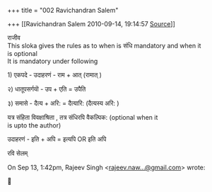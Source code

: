 +++
title = "002 Ravichandran Salem"

+++
[[Ravichandran Salem	2010-09-14, 19:14:57 [Source](https://groups.google.com/g/samskrita/c/FbbmuZtV_wg)]]



राजीव  
This sloka gives the rules as to when is संधि mandatory and when it  
is optional  
It is mandatory under following

1\) एकपदे - उदाहरणं - राम + आत् (रामात् )

  
२) धातूपसर्गयॊ - उप + एति = उपैति  

३) समासे - दैत्य + अरि: = दैत्यारि: (दैत्यस्य अरि: )

यत्र संहिता विवक्षाश्रिता , तत्र संधिरपि वैकल्पिक: (optional when it  
is upto the author)

  
उदाहरणं - इति + अपि = इत्यपि OR इति अपि

रवि सेलम्

  
On Sep 13, 1:42pm, Rajeev Singh \<[rajeev.naw...@gmail.com]()\> wrote:  



